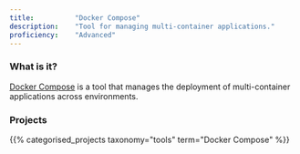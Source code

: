 ```yaml
---
title: 			"Docker Compose"
description: 	"Tool for managing multi-container applications."
proficiency:	"Advanced"
---
```


### What is it?
[Docker Compose](https://docs.docker.com/compose/) is a tool that manages the deployment of multi-container applications across environments.

### Projects
{{% categorised_projects taxonomy="tools" term="Docker Compose" %}}